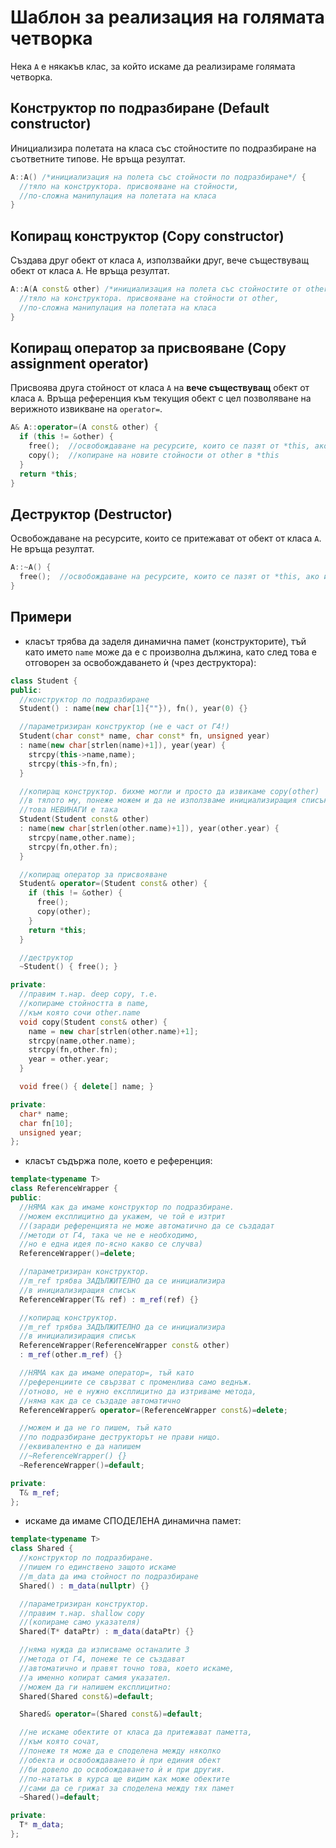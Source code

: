 # Шаблон за реализация на голямата четворка

Нека `A` е някакъв клас, за който искаме да реализираме голямата четворка.

## Конструктор по подразбиране (Default constructor)

Инициализира полетата на класа със стойностите по подразбиране на съответните типове. Не връща резултат.

```c++
A::A() /*инициализация на полета със стойности по подразбиране*/ {
  //тяло на конструктора. присвояване на стойности,
  //по-сложна манипулация на полетата на класа
}
```

## Копиращ конструктор (Copy constructor)

Създава друг обект от класа `A`, използвайки друг, вече съществуващ обект от класа `A`. Не връща резултат.

```c++
A::A(A const& other) /*инициализация на полета със стойностите от other*/ {
  //тяло на конструктора. присвояване на стойности от other,
  //по-сложна манипулация на полетата на класа
}
```

## Копиращ оператор за присвояване (Copy assignment operator)

Присвоява друга стойност от класа `A` на **вече съществуващ** обект от класа `A`. Връща референция към текущия обект с цел позволяване на верижното извикване на `operator=`.

```c++
A& A::operator=(A const& other) {
  if (this != &other) {
    free();  //освобождаване на ресурсите, които се пазят от *this, ако има такива
    copy();  //копиране на новите стойности от other в *this
  }
  return *this;
}
```

## Деструктор (Destructor)

Освобождаване на ресурсите, които се притежават от обект от класа `A`. Не връща резултат.

```c++
A::~A() {
  free();  //освобождаване на ресурсите, които се пазят от *this, ако има такива
}
```

## Примери

- класът трябва да заделя динамична памет (конструкторите), тъй като името `name` може да е с произволна дължина, като след това е отговорен за освобождаването ѝ (чрез деструктора):

```c++
class Student {
public:
  //конструктор по подразбиране
  Student() : name(new char[1]{""}), fn(), year(0) {}

  //параметризиран конструктор (не е част от Г4!)
  Student(char const* name, char const* fn, unsigned year)
  : name(new char[strlen(name)+1]), year(year) {
    strcpy(this->name,name);
    strcpy(this->fn,fn);
  }

  //копиращ конструктор. бихме могли и просто да извикаме copy(other)
  //в тялото му, понеже можем и да не използваме инициализиращия списък тук.
  //това НЕВИНАГИ е така
  Student(Student const& other)
  : name(new char[strlen(other.name)+1]), year(other.year) {
    strcpy(name,other.name);
    strcpy(fn,other.fn);
  }

  //копиращ оператор за присвояване
  Student& operator=(Student const& other) {
    if (this != &other) {
      free();
      copy(other);
    }
    return *this;
  }

  //деструктор
  ~Student() { free(); }

private:
  //правим т.нар. deep copy, т.е.
  //копираме стойността в name, 
  //към която сочи other.name
  void copy(Student const& other) {
    name = new char[strlen(other.name)+1];
    strcpy(name,other.name);
    strcpy(fn,other.fn);
    year = other.year;
  }

  void free() { delete[] name; }

private:
  char* name;
  char fn[10];
  unsigned year;
};
```

- класът съдържа поле, което е референция:

```c++
template<typename T>
class ReferenceWrapper {
public:
  //НЯМА как да имаме конструктор по подразбиране.
  //можем експлицитно да укажем, че той е изтрит
  //(заради референцията не може автоматично да се създадат
  //методи от Г4, така че не е необходимо,
  //но е една идея по-ясно какво се случва)
  ReferenceWrapper()=delete;

  //параметризиран конструктор. 
  //m_ref трябва ЗАДЪЛЖИТЕЛНО да се инициализира
  //в инициализиращия списък
  ReferenceWrapper(T& ref) : m_ref(ref) {}

  //копиращ конструктор.
  //m_ref трябва ЗАДЪЛЖИТЕЛНО да се инициализира
  //в инициализиращия списък
  ReferenceWrapper(ReferenceWrapper const& other)
  : m_ref(other.m_ref) {}

  //НЯМА как да имаме оператор=, тъй като
  //референциите се свързват с променлива само веднъж.
  //отново, не е нужно експлицитно да изтриваме метода,
  //няма как да се създаде автоматично
  ReferenceWrapper& operator=(ReferenceWrapper const&)=delete;

  //можем и да не го пишем, тъй като
  //по подразбиране деструкторът не прави нищо.
  //еквивалентно е да напишем
  //~ReferenceWrapper() {}
  ~ReferenceWrapper()=default;

private:
  T& m_ref;
};
```

- искаме да имаме СПОДЕЛЕНА динамична памет:

```c++
template<typename T>
class Shared {
  //конструктор по подразбиране.
  //пишем го единствено защото искаме
  //m_data да има стойност по подразбиране
  Shared() : m_data(nullptr) {}

  //параметризиран конструктор.
  //правим т.нар. shallow copy 
  //(копираме само указателя)
  Shared(T* dataPtr) : m_data(dataPtr) {}

  //няма нужда да изписваме останалите 3
  //метода от Г4, понеже те се създават
  //автоматично и правят точно това, което искаме,
  //а именно копират самия указател.
  //можем да ги напишем експлицитно:
  Shared(Shared const&)=default;

  Shared& operator=(Shared const&)=default;

  //не искаме обектите от класа да притежават паметта,
  //към която сочат,
  //понеже тя може да е споделена между няколко
  //обекта и освобождаването ѝ при единия обект
  //би довело до освобождаването ѝ и при другия.
  //по-нататък в курса ще видим как може обектите
  //сами да се грижат за споделена между тях памет
  ~Shared()=default;

private:
  T* m_data;
};
```